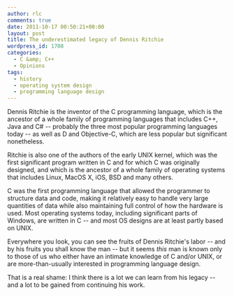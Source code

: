 ```yaml
---
author: rlc
comments: true
date: 2011-10-17 00:50:21+00:00
layout: post
title: The underestimated legacy of Dennis Ritchie
wordpress_id: 1708
categories:
  - C &amp; C++
  - Opinions
tags:
  - history
  - operating system design
  - programming language design
---
```


Dennis Ritchie is the inventor of the C programming language, which is the ancestor of a whole family of programming languages that includes C++, Java and C# -- probably the three most popular programming languages today -- as well as D and Objective-C, which are less popular but significant nonetheless.<!--more-->

Ritchie is also one of the authors of the early UNIX kernel, which was the first significant program written in C and for which C was originally designed, and which is the ancestor of a whole family of operating systems that includes Linux, MacOS X, iOS, BSD and many others.

C was the first programming language that allowed the programmer to structure data and code, making it relatively easy to handle very large quantities of data while also maintaining full control of how the hardware is used. Most operating systems today, including significant parts of Windows, are written in C -- and most OS designs are at least partly based on UNIX.

Everywhere you look, you can see the fruits of Dennis Ritchie's labor -- and by his fruits you shall know the man -- but it seems _this_ man is known only to those of us who either have an intimate knowledge of C and/or UNIX, or are more-than-usually interested in programming language design.

That is a real shame: I think there is a lot we can learn from his legacy -- and a lot to be gained from continuing his work.
